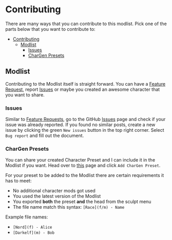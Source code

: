 # Contributing

There are many ways that you can contribute to this modlist. Pick one of the parts below that you want to contribute to:

- [Contributing](#contributing)
  - [Modlist](#modlist)
    - [Issues](#issues)
    - [CharGen Presets](#chargen-presets)

## Modlist

Contributing to the Modlist itself is straight forward. You can have a [Feature Request](#feature-requests), report [Issues](#issues) or maybe you created an awesome character that you want to share.

### Issues

Similar to [Feature Requests](#feature-requests), go to the GitHub [Issues](https://github.com/azraerl/serenity/issues) page and check if your issue was already reported. If you found no similar posts, create a new issue by clicking the green `New issues` button in the top right corner. Select `Bug report` and fill out the document.

### CharGen Presets

You can share your created Character Preset and I can include it in the Modlist if you want. Head over to [this](https://github.com/azraerl/serenity/issues) page and click `Add CharGen Preset`.

For your preset to be added to the Modlist there are certain requirements it has to meet:

- No additional character mods got used
- You used the latest version of the Modlist
- You exported **both** the preset **and** the head from the sculpt menu
- The file name match this syntax: `[Race](f/m) - Name`

Example file names:

- `[Nord](f) - Alice`
- `[Darkelf](m) - Bob`

